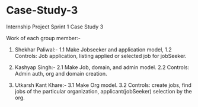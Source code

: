 # Case-Study-3
 Internship Project Sprint 1 Case Study 3


Work of each group member:-

1. Shekhar Paliwal:-
   1.1 Make Jobseeker and application model,
   1.2 Controls: Job application, listing applied or selected job for jobSeeker.

2. Kashyap Singh:-
   2.1 Make Job, domain, and admin model.
   2.2 Controls: Admin auth, org and domain creation.

3. Utkarsh Kant Khare:-
   3.1 Make Org model.
   3.2 Controls: create jobs, find jobs of the particular organization, applicant(jobSeeker) selection by the org.
   
